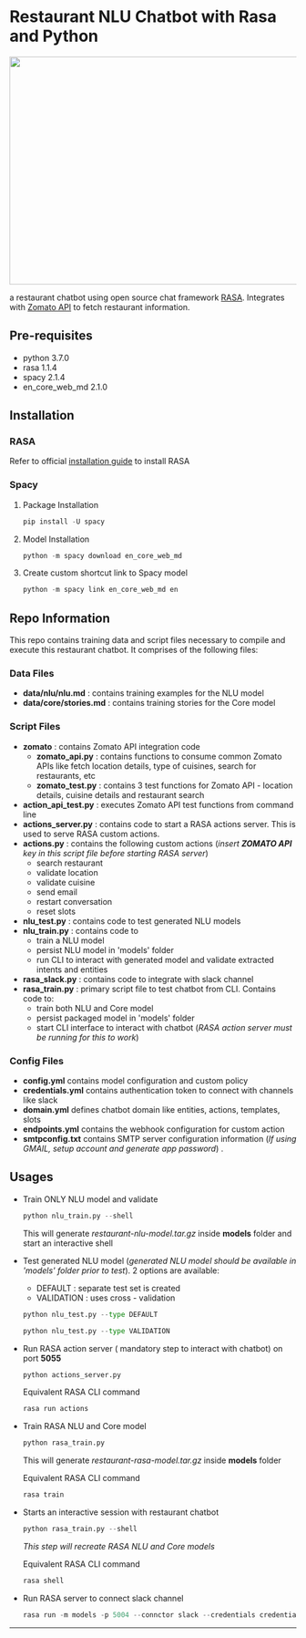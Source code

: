 # Restaurant NLU Chatbot with Rasa and Python

<p align ="center">
<img src="https://cdn-images-1.medium.com/max/800/1*vKrsGnUqxvVvfM68B3aIqA.gif" width = 600 Height = 400/> 
</p>


a restaurant chatbot using open source chat framework [RASA](https://rasa.com/). Integrates with [Zomato API](https://developers.zomato.com/) to fetch restaurant information.

## Pre-requisites

- python 3.7.0
- rasa 1.1.4
- spacy 2.1.4
- en_core_web_md 2.1.0

## Installation

### RASA

Refer to official [installation guide](https://rasa.com/docs/rasa/user-guide/installation/) to install RASA

### Spacy

1. Package Installation

   ```python
   pip install -U spacy
   ```

2. Model Installation

   ```python
   python -m spacy download en_core_web_md
   ```

3. Create custom shortcut link to Spacy model

   ```python
   python -m spacy link en_core_web_md en
   ```

## Repo Information

This repo contains training data and script files necessary to compile and execute this restaurant chatbot. It comprises of the following files:

### Data Files

- **data/nlu/nlu.md** : contains training examples for the NLU model  
- **data/core/stories.md** : contains training stories for the Core model  

### Script Files

- **zomato** : contains Zomato API integration code
  - **zomato_api.py** : contains functions to consume common Zomato APIs like fetch location details, type of cuisines, search for restaurants, etc
  - **zomato_test.py** : contains 3 test functions for Zomato API - location details, cuisine details and restaurant search
- **action_api_test.py** : executes Zomato API test functions from command line
- **actions_server.py** : contains code to start a RASA actions server. This is used to serve RASA custom actions.
- **actions.py** : contains the following custom actions (_insert **ZOMATO API** key in this script file before starting RASA server_)
  - search restaurant
  - validate location
  - validate cuisine
  - send email
  - restart conversation
  - reset slots  
- **nlu_test.py** : contains code to test generated NLU models
- **nlu_train.py** : contains code to
  - train a NLU model
  - persist NLU model in 'models' folder
  - run CLI to interact with generated model and validate extracted intents and entities
- **rasa_slack.py** : contains code to integrate with slack channel
- **rasa_train.py** : primary script file to test chatbot from CLI. Contains code to:
  - train both NLU and Core model
  - persist packaged model in 'models' folder
  - start CLI interface to interact with chatbot
    (_RASA action server must be running for this to work_)

### Config Files

- **config.yml** contains model configuration and custom policy
- **credentials.yml** contains authentication token to connect with channels like slack
- **domain.yml** defines chatbot domain like entities, actions, templates, slots  
- **endpoints.yml** contains the webhook configuration for custom action
- **smtpconfig.txt** contains SMTP server configuration information (_If using GMAIL, setup account and generate app password_) .

## Usages

- Train ONLY NLU model and validate

  ```python
  python nlu_train.py --shell
  ```

  This will generate _restaurant-nlu-model.tar.gz_ inside **models** folder and start an interactive shell

- Test generated NLU model (_generated NLU model should be available in 'models' folder prior to test_). 2 options are available:
  - DEFAULT : separate test set is created
  - VALIDATION : uses cross - validation
  
  ```python
  python nlu_test.py --type DEFAULT

  python nlu_test.py --type VALIDATION
  ```

- Run RASA action server ( mandatory step to interact with chatbot) on port **5055**

  ```python
  python actions_server.py
  ```
  Equivalent RASA CLI command 
  
  ```python
  rasa run actions
  ```
  
- Train RASA NLU and Core model

  ```python
  python rasa_train.py
  ```

  This will generate _restaurant-rasa-model.tar.gz_ inside **models** folder

  Equivalent RASA CLI command 
  
  ```python
  rasa train
  ```

- Starts an interactive session with restaurant chatbot

  ```python
  python rasa_train.py --shell
  ```

  _This step will recreate RASA NLU and Core models_

  Equivalent RASA CLI command  
  
  ```python
  rasa shell
  ```

- Run RASA server to connect slack channel

  ```python
  rasa run -m models -p 5004 --connctor slack --credentials credentials.yml
  ```
---
